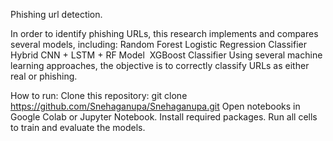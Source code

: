 Phishing url detection.

In order to identify phishing URLs, this research implements and compares several models, including:
Random Forest
Logistic Regression Classifier
Hybrid CNN + LSTM + RF Model 
XGBoost Classifier
Using several machine learning approaches, the objective is to correctly classify URLs as either real or phishing.

How to run:
Clone this repository:
git clone https://github.com/Snehaganupa/Snehaganupa.git
Open notebooks in Google Colab or Jupyter Notebook.
Install required packages.
Run all cells to train and evaluate the models.
